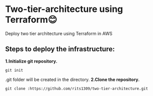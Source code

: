 # Two-tier-architecture using Terraform😊
Deploy two tier architecture using Terraform in AWS
## Steps to deploy the infrastructure:
**1.Initialize git repository.**
```
git init
```
.git folder will be created in the directory.
**2.Clone the repository.**
```
git clone :https://github.com/rits1309/two-tier-architecture.git
```

